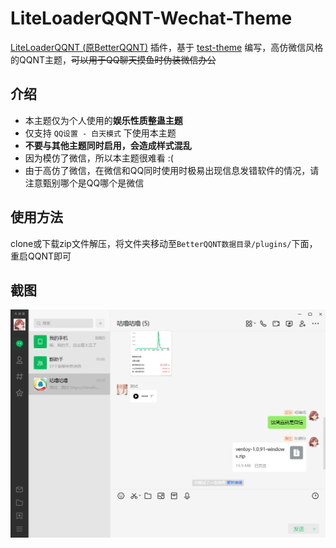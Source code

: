 # LiteLoaderQQNT-Wechat-Theme

[LiteLoaderQQNT (原BetterQQNT)](https://github.com/mo-jinran/LiteLoaderQQNT) 插件，基于 [test-theme](https://github.com/mo-jinran/test-theme) 编写，高仿微信风格的QQNT主题，~~可以用于QQ聊天摸鱼时伪装微信办公~~

## 介绍

- 本主题仅为个人使用的**娱乐性质整蛊主题**
- 仅支持 `QQ设置 - 白天模式` 下使用本主题
- **不要与其他主题同时启用，会造成样式混乱**
- 因为模仿了微信，所以本主题很难看 :(
- 由于高仿了微信，在微信和QQ同时使用时极易出现信息发错软件的情况，请注意甄别哪个是QQ哪个是微信

## 使用方法

clone或下载zip文件解压，将文件夹移动至`BetterQQNT数据目录/plugins/`下面，重启QQNT即可  

## 截图

![img.png](img.png)
